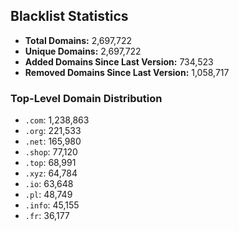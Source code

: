 ## Blacklist Statistics

- **Total Domains:** 2,697,722
- **Unique Domains:** 2,697,722
- **Added Domains Since Last Version:** 734,523
- **Removed Domains Since Last Version:** 1,058,717

### Top-Level Domain Distribution

-  `.com`: 1,238,863
-  `.org`: 221,533
-  `.net`: 165,980
-  `.shop`: 77,120
-  `.top`: 68,991
-  `.xyz`: 64,784
-  `.io`: 63,648
-  `.pl`: 48,749
-  `.info`: 45,155
-  `.fr`: 36,177
